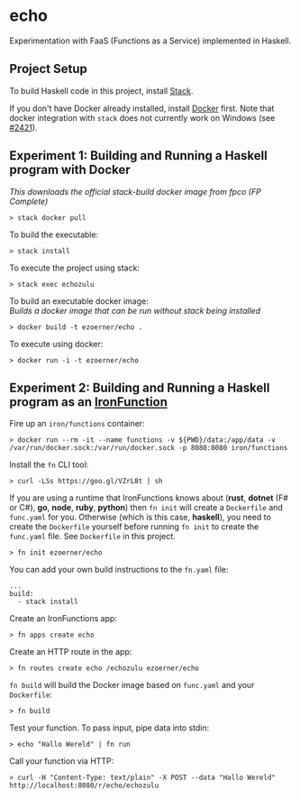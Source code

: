 # echo
Experimentation with FaaS (Functions as a Service) implemented in Haskell.

## Project Setup
To build Haskell code in this project, install [Stack](https://docs.haskellstack.org/en/stable/README/).

If you don't have Docker already installed, install [Docker](https://docs.docker.com/engine/installation/) first. Note that docker
integration with `stack` does not currently work on Windows (see [#2421](https://github.com/commercialhaskell/stack/issues/2421)).

## Experiment 1: Building and Running a Haskell program with Docker
_This downloads the official stack-build docker image from fpco (FP Complete)_

    > stack docker pull

To build the executable:

    > stack install

To execute the project using stack:

    > stack exec echozulu

To build an executable docker image:  
_Builds a docker image that can be run without stack being installed_

    > docker build -t ezoerner/echo .

To execute using docker:

    > docker run -i -t ezoerner/echo

## Experiment 2: Building and Running a Haskell program as an [IronFunction](https://github.com/iron-io/functions)

Fire up an `iron/functions` container:

    > docker run --rm -it --name functions -v ${PWD}/data:/app/data -v /var/run/docker.sock:/var/run/docker.sock -p 8080:8080 iron/functions

Install the `fn` CLI tool:

    > curl -LSs https://goo.gl/VZrL8t | sh

If you are using a runtime that IronFunctions knows about (**rust**, **dotnet** (F# or C#), **go**, **node**, **ruby**, **python**) then `fn init` will create a `Dockerfile` and `func.yaml` for you. Otherwise (which is this case, **haskell**), you need to create the `Dockerfile` yourself before running `fn init` to create the `func.yaml` file. See `Dockerfile` in this project.

    > fn init ezoerner/echo

You can add your own build instructions to the `fn.yaml` file:

    ...
    build:
      - stack install

Create an IronFunctions app:

    > fn apps create echo

Create an HTTP route in the app:

    > fn routes create echo /echozulu ezoerner/echo

`fn build` will build the Docker image based on `func.yaml` and your `Dockerfile`:

    > fn build

Test your function. To pass input, pipe data into stdin:

    > echo "Hallo Wereld" | fn run

Call your function via HTTP:

    > curl -H "Content-Type: text/plain" -X POST --data "Hallo Wereld" http://localhost:8080/r/echo/echozulu

